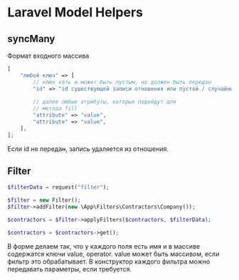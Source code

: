 # Laravel Model Helpers

## syncMany
Формат входного массива

```php
[
    "любой ключ" => [
        // ключ хоть и может быть пустым, но должен быть передан
        "id" => "id существующей записи отношения или пустой / случайный несуществующий ID для создания новой записи",
    
        // далее любые атрибуты, которые подойдут для
        // метода fill
        "attribute" => "value",
        "attribute" => "value",    
    ],
];
```

Если id не передан, запись удаляется из отношения.

## Filter
```php
$filterData = request("filter");

$filter = new Filter();
$filter->addFilter(new \App\Filters\Contractors\Company());

$contractors = $filter->applyFilters($contractors, $filterData);

$contractors = $contractors->get();
```

В форме делаем так, что у каждого поля есть имя и в массиве содержатся ключи value, operator. value может быть массивом, если фильтр это обрабатывает. В конструктор каждого фильтра можно передавать параметры, если требуется.


